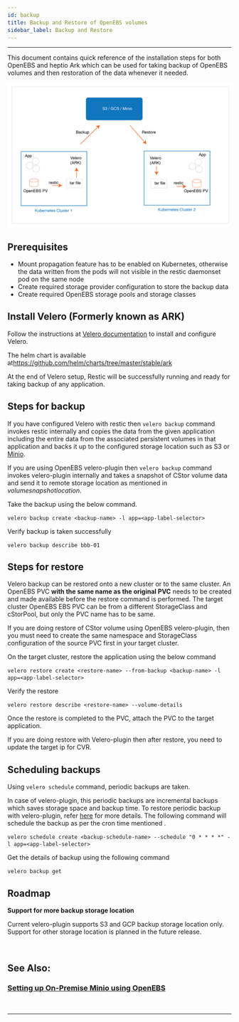 ```yaml
---
id: backup
title: Backup and Restore of OpenEBS volumes
sidebar_label: Backup and Restore
---
```

------

This document contains quick reference of the installation steps for both OpenEBS and heptio Ark which can be used for taking backup of OpenEBS volumes and then restoration of the data whenever it needed.



<img src="/docs/assets/ark-openebs.png" alt="drawing" width="800"/>



## Prerequisites



- Mount propagation feature has to be enabled on Kubernetes, otherwise the data written from the pods
  will not visible in the restic daemonset pod on the same node
- Create required storage provider configuration to store the backup data
- Create required OpenEBS storage pools and  storage classes 



## Install Velero (Formerly known as ARK)

Follow the instructions at <a href="https://heptio.github.io/velero/v0.10.0/" target="_blank">Velero documentation</a> to install and configure Velero. 

The helm chart is available at<a href="https://github.com/helm/charts/tree/master/stable/ark" target="_blank">https://github.com/helm/charts/tree/master/stable/ark</a>  

At the end of Velero setup, Restic will be successfully running and ready for taking backup of any application. 

## Steps for backup

If you have configured Velero with restic then `velero backup` command invokes restic internally and  copies the data from the given application including the entire data from the associated persistent volumes in that application and backs it up to the configured storage location such as S3 or <a href="/docs/next/minio.html" target="_blank">Minio</a>. 

If you are using OpenEBS velero-plugin then `velero backup` command invokes velero-plugin internally and takes a snapshot of CStor volume data and send it to remote storage location as mentioned in  *volumesnapshotlocation*.

Take the backup using the below command.

```
velero backup create <backup-name> -l app=<app-label-selector>
```

Verify backup is taken successfully

```
velero backup describe bbb-01
```

## Steps for restore

Velero backup can be restored onto a new cluster or to the same cluster. An OpenEBS PVC **with the same name as the original PVC** needs to be created and made available before the restore command is performed. The target cluster OpenEBS EBS PVC can be from a different StorageClass and cStorPool, but only the PVC name has to be same.

If you are doing restore of CStor volume using OpenEBS velero-plugin, then you must need to create the same namespace and StorageClass configuration of the source PVC first in your target cluster.

On the target cluster, restore the application using the below command

```
velero restore create <restore-name> --from-backup <backup-name> -l app=<app-label-selector>
```

 Verify the restore 

```
velero restore describe <restore-name> --volume-details
```

Once the restore is completed to the PVC, attach the PVC to the target application. 

If you are doing restore with Velero-plugin then after restore, you need to update the target ip for CVR.

## Scheduling backups

Using `velero schedule` command, periodic backups are taken. 

In case of velero-plugin, this periodic backups are incremental backups which saves storage space and backup time. To restore periodic backup with velero-plugin, refer [here](https://github.com/openebs/velero-plugin/blob/v0.9.x/README.md) for more details. The following command will schedule the backup as per the cron time mentioned .

```
velero schedule create <backup-schedule-name> --schedule "0 * * * *" -l app=<app-label-selector>
```

Get the details of backup using the following command

```
velero backup get
```



## Roadmap

**Support for more backup storage location**

Current velero-plugin supports S3 and GCP backup storage location only. Support for other storage location is planned in the future release.

<br>

## See Also:

### [Setting up On-Premise Minio using OpenEBS](/docs/next/minio.html)

<br>

<hr>

<br>



<!-- Hotjar Tracking Code for https://docs.openebs.io -->

<script>
   (function(h,o,t,j,a,r){
       h.hj=h.hj||function(){(h.hj.q=h.hj.q||[]).push(arguments)};
       h._hjSettings={hjid:785693,hjsv:6};
       a=o.getElementsByTagName('head')[0];
       r=o.createElement('script');r.async=1;
       r.src=t+h._hjSettings.hjid+j+h._hjSettings.hjsv;
       a.appendChild(r);
   })(window,document,'https://static.hotjar.com/c/hotjar-','.js?sv=');
</script>


<!-- Global site tag (gtag.js) - Google Analytics -->
<script async src="https://www.googletagmanager.com/gtag/js?id=UA-92076314-12"></script>
<script>
  window.dataLayer = window.dataLayer || [];
  function gtag(){dataLayer.push(arguments);}
  gtag('js', new Date());

  gtag('config', 'UA-92076314-12');
</script>
